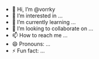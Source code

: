 - 👋 Hi, I’m @vorrky
- 👀 I’m interested in ...
- 🌱 I’m currently learning ...
- 💞️ I’m looking to collaborate on ...
- 📫 How to reach me ...
- 😄 Pronouns: ...
- ⚡ Fun fact: ...

<!---
vorrky/vorrky is a ✨ special ✨ repository because its `README.md` (this file) appears on your GitHub profile.
You can click the Preview link to take a look at your changes.
--->
